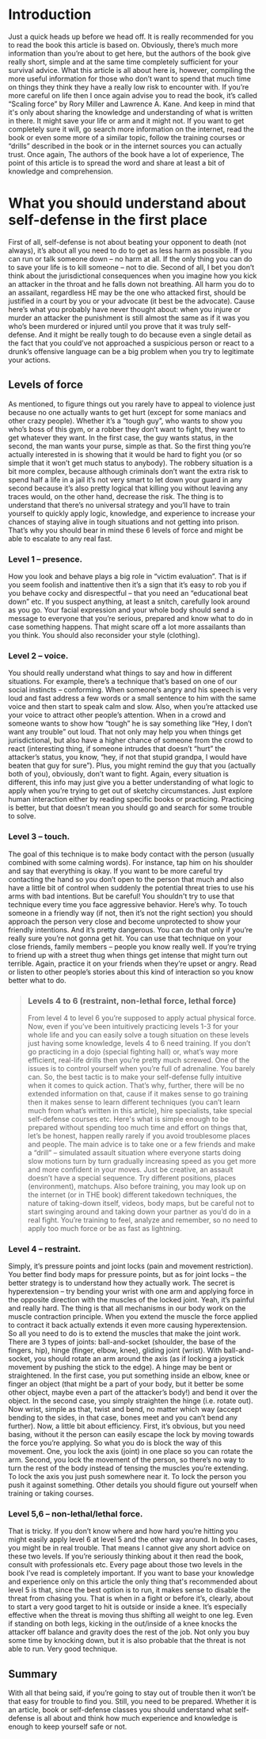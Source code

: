 # Introduction
Just a quick heads up before we head off. It is really recommended for you to read the book this article is based on. Obviously, there’s much more information than you’re about to get here, but the authors of the book give really short, simple and at the same time completely sufficient for your survival advice. What this article is all about here is, however, compiling the more useful information for those who don’t want to spend that much time on things they think they have a really low risk to encounter with. If you’re more careful on life then I once again advise you to read the book, it’s called “Scaling force” by Rory Miller and Lawrence A. Kane. And keep in mind that it's only about sharing the knowledge and understanding of what is written in there. It might save your life or arm and it might not. If you want to get completely sure it will, go search more information on the internet, read the book or even some more of a similar topic, follow the training courses or “drills” described in the book or in the internet sources you can actually trust. Once again, The authors of the book have a lot of experience, The point of this article is to spread the word and share at least a bit of knowledge and comprehension. 
# What you should understand about self-defense in the first place
First of all, self-defense is not about beating your opponent to death (not always), it’s about all you need to do to get as less harm as possible. If you can run or talk someone down – no harm at all. If the only thing you can do to save your life is to kill someone – not to die. Second of all, I bet you don’t think about the jurisdictional consequences when you imagine how you kick an attacker in the throat and he falls down not breathing. All harm you do to an assailant, regardless HE may be the one who attacked first, should be justified in a court by you or your advocate (it best be the advocate). Cause here’s what you probably have never thought about: when you injure or murder an attacker the punishment is still almost the same as if it was you who’s been murdered or injured until you prove that it was truly self-defense. And it might be really tough to do because even a single detail as the fact that you could’ve not approached a suspicious person or react to a drunk’s offensive language can be a big problem when you try to legitimate your actions.
## Levels of force
As mentioned, to figure things out you rarely have to appeal to violence just because no one actually wants to get hurt (except for some maniacs and other crazy people). Whether it’s a “tough guy”, who wants to show you who’s boss of this gym, or a robber they don’t want to fight, they want to get whatever they want. In the first case, the guy wants status, in the second, the man wants your purse, simple as that. So the first thing you’re actually interested in is showing that it would be hard to fight you (or so simple that it won’t get much status to anybody). The robbery situation is a bit more complex, because although criminals don’t want the extra risk to spend half a life in a jail it’s not very smart to let down your guard in any second because it’s also pretty logical that killing you without leaving any traces would, on the other hand, decrease the risk. The thing is to understand that there’s no universal strategy and you’ll have to train yourself to quickly apply logic, knowledge, and experience to increase your chances of staying alive in tough situations and not getting into prison. That’s why you should bear in mind these 6 levels of force and might be able to escalate to any real fast. 
### Level 1 – presence. 
How you look and behave plays a big role in “victim evaluation”. That is if you seem foolish and inattentive then it’s a sign that it’s easy to rob you if you behave cocky and disrespectful – that you need an “educational beat down” etc.
If you suspect anything, at least a snitch, carefully look around as you go. Your facial expression and your whole body should send a message to everyone that you’re serious, prepared and know what to do in case something happens. That might scare off a lot more assailants than you think. You should also reconsider your style (clothing).
### Level 2 – voice.
You should really understand what things to say and how in different situations. For example, there’s a technique that’s based on one of our social instincts – conforming. When someone’s angry and his speech is very loud and fast address a few words or a small sentence to him with the same voice and then start to speak calm and slow. Also, when you’re attacked use your voice to attract other people’s attention. When in a crowd and someone wants to show how “tough” he is say something like “Hey, I don’t want any trouble” out loud. That not only may help you when things get jurisdictional, but also have a higher chance of someone from the crowd to react (interesting thing, if someone intrudes that doesn’t “hurt” the attacker’s status, you know, “hey, if not that stupid grandpa, I would have beaten that guy for sure”). Plus, you might remind the guy that you (actually both of you), obviously, don’t want to fight. Again, every situation is different, this info may just give you a better understanding of what logic to apply when you’re trying to get out of sketchy circumstances. Just explore human interaction either by reading specific books or practicing. Practicing is better, but that doesn’t mean you should go and search for some trouble to solve.
### Level 3 – touch. 
The goal of this technique is to make body contact with the person (usually combined with some calming words). For instance, tap him on his shoulder and say that everything is okay. If you want to be more careful try contacting the hand so you don’t open to the person that much and also have a little bit of control when suddenly the potential threat tries to use his arms with bad intentions. But be careful! You shouldn't try to use that technique every time you face aggressive behavior. Here’s why. To touch someone in a friendly way (if not, then it’s not the right section) you should approach the person very close and become unprotected to show your friendly intentions. And it’s pretty dangerous. You can do that only if you’re really sure you’re not gonna get hit. You can use that technique on your close friends, family members – people you know really well. If you’re trying to friend up with a street thug when things get intense that might turn out terrible. Again, practice it on your friends when they’re upset or angry. Read or listen to other people’s stories about this kind of interaction so you know better what to do.
> ### Levels 4 to 6 (restraint, non-lethal force, lethal force)
> From level 4 to level 6 you’re supposed to apply actual physical force. Now, even if you’ve been intuitively practicing levels 1-3 for your whole life and you can easily solve a tough situation on these levels just having some knowledge, levels 4 to 6 need training. If you don’t go practicing in a dojo (special fighting hall) or, what’s way more efficient, real-life drills then you’re pretty much screwed. One of the issues is to control yourself when you’re full of adrenaline. You barely can. So, the best tactic is to make your self-defense fully intuitive when it comes to quick action. That’s why, further, there will be no extended information on that, cause if it makes sense to go training then it makes sense to learn different techniques (you can’t learn much from what’s written in this article), hire specialists, take special self-defense courses etc. Here's what is simple enough to be prepared without spending too much time and effort on things that, let’s be honest, happen really rarely if you avoid troublesome places and people. The main advice is to take one or a few friends and make a “drill” – simulated assault situation where everyone starts doing slow motions turn by turn gradually increasing speed as you get more and more confident in your moves. Just be creative, an assault doesn’t have a special sequence. Try different positions, places (environment), matchups. Also before training, you may look up on the internet (or in THE book) different takedown techniques, the nature of taking-down itself, videos, body maps, but be careful not to start swinging around and taking down your partner as you’d do in a real fight. You’re training to feel, analyze and remember, so no need to apply too much force or be as fast as lightning.
### Level 4 – restraint.
Simply, it’s pressure points and joint locks (pain and movement restriction). You better find body maps for pressure points, but as for joint locks – the better strategy is to understand how they actually work. The secret is hyperextension – try bending your wrist with one arm and applying force in the opposite direction with the muscles of the locked joint. Yeah, it’s painful and really hard. The thing is that all mechanisms in our body work on the muscle contraction principle. When you extend the muscle the force applied to contract it back actually extends it even more causing hyperextension. So all you need to do is to extend the muscles that make the joint work. There are 3 types of joints: ball-and-socket (shoulder, the base of the fingers, hip), hinge (finger, elbow, knee), gliding joint (wrist). With ball-and-socket, you should rotate an arm around the axis (as if locking a joystick movement by pushing the stick to the edge). A hinge may be bent or straightened. In the first case, you put something inside an elbow, knee or finger an object (that might be a part of your body, but it better be some other object, maybe even a part of the attacker’s body!) and bend it over the object. In the second case, you simply straighten the hinge (i.e. rotate out). Now wrist, simple as that, twist and bend, no matter which way (accept bending to the sides, in that case, bones meet and you can’t bend any further). Now, a little bit about efficiency. First, it’s obvious, but you need basing, without it the person can easily escape the lock by moving towards the force you’re applying. So what you do is block the way of this movement. One, you lock the axis (joint) in one place so you can rotate the arm. Second, you lock the movement of the person, so there’s no way to turn the rest of the body instead of tensing the muscles you’re extending. To lock the axis you just push somewhere near it. To lock the person you push it against something. Other details you should figure out yourself when training or taking courses.
### Level 5,6 – non-lethal/lethal force.
That is tricky. If you don’t know where and how hard you’re hitting you might easily apply level 6 at level 5 and the other way around. In both cases, you might be in real trouble. That means I cannot give any short advice on these two levels. If you’re seriously thinking about it then read the book, consult with professionals etc. Every page about those two levels in the book I’ve read is completely important. If you want to base your knowledge and experience only on this article the only thing that's recommended about level 5 is that, since the best option is to run, it makes sense to disable the threat from chasing you. That is when in a fight or before it’s, clearly, about to start a very good target to hit is outside or inside a knee. It’s especially effective when the threat is moving thus shifting all weight to one leg. Even if standing on both legs, kicking in the out/inside of a knee knocks the attacker off balance and gravity does the rest of the job. Not only you buy some time by knocking down, but it is also probable that the threat is not able to run. Very good technique.  
## Summary
With all that being said, if you’re going to stay out of trouble then it won’t be that easy for trouble to find you. Still, you need to be prepared. Whether it is an article, book or self-defense classes you should understand what self-defense is all about and think how much experience and knowledge is enough to keep yourself safe or not. 





